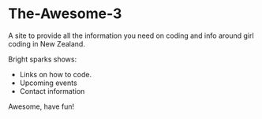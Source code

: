 # The-Awesome-3

A site to provide all the information you need on coding  and info around girl coding in New Zealand.

Bright sparks shows:
* Links on how to code.
* Upcoming events
* Contact information

Awesome, have fun!
